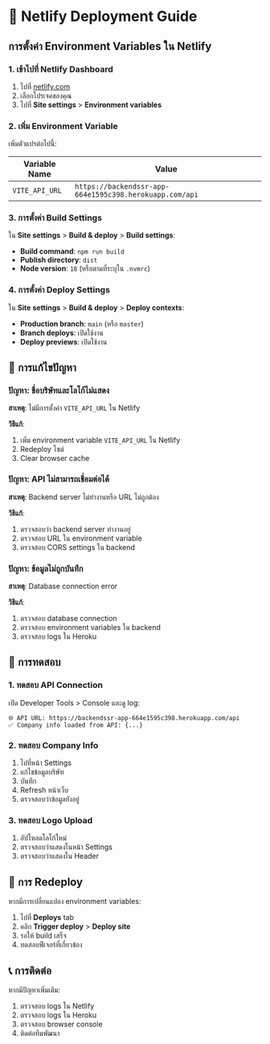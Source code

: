 # 🚀 Netlify Deployment Guide

## การตั้งค่า Environment Variables ใน Netlify

### 1. เข้าไปที่ Netlify Dashboard
1. ไปที่ [netlify.com](https://netlify.com)
2. เลือกโปรเจคของคุณ
3. ไปที่ **Site settings** > **Environment variables**

### 2. เพิ่ม Environment Variable
เพิ่มตัวแปรต่อไปนี้:

| Variable Name | Value |
|---------------|-------|
| `VITE_API_URL` | `https://backendssr-app-664e1595c398.herokuapp.com/api` |

### 3. การตั้งค่า Build Settings
ใน **Site settings** > **Build & deploy** > **Build settings**:

- **Build command**: `npm run build`
- **Publish directory**: `dist`
- **Node version**: `18` (หรือตามที่ระบุใน `.nvmrc`)

### 4. การตั้งค่า Deploy Settings
ใน **Site settings** > **Build & deploy** > **Deploy contexts**:

- **Production branch**: `main` (หรือ `master`)
- **Branch deploys**: เปิดใช้งาน
- **Deploy previews**: เปิดใช้งาน

## 🔧 การแก้ไขปัญหา

### ปัญหา: ชื่อบริษัทและโลโก้ไม่แสดง
**สาเหตุ**: ไม่มีการตั้งค่า `VITE_API_URL` ใน Netlify

**วิธีแก้**:
1. เพิ่ม environment variable `VITE_API_URL` ใน Netlify
2. Redeploy ไซต์
3. Clear browser cache

### ปัญหา: API ไม่สามารถเชื่อมต่อได้
**สาเหตุ**: Backend server ไม่ทำงานหรือ URL ไม่ถูกต้อง

**วิธีแก้**:
1. ตรวจสอบว่า backend server ทำงานอยู่
2. ตรวจสอบ URL ใน environment variable
3. ตรวจสอบ CORS settings ใน backend

### ปัญหา: ข้อมูลไม่ถูกบันทึก
**สาเหตุ**: Database connection error

**วิธีแก้**:
1. ตรวจสอบ database connection
2. ตรวจสอบ environment variables ใน backend
3. ตรวจสอบ logs ใน Heroku

## 📝 การทดสอบ

### 1. ทดสอบ API Connection
เปิด Developer Tools > Console และดู log:
```
🌐 API URL: https://backendssr-app-664e1595c398.herokuapp.com/api
✅ Company info loaded from API: {...}
```

### 2. ทดสอบ Company Info
1. ไปที่หน้า Settings
2. แก้ไขข้อมูลบริษัท
3. บันทึก
4. Refresh หน้าเว็บ
5. ตรวจสอบว่าข้อมูลยังอยู่

### 3. ทดสอบ Logo Upload
1. อัปโหลดโลโก้ใหม่
2. ตรวจสอบว่าแสดงในหน้า Settings
3. ตรวจสอบว่าแสดงใน Header

## 🔄 การ Redeploy

หากมีการเปลี่ยนแปลง environment variables:

1. ไปที่ **Deploys** tab
2. คลิก **Trigger deploy** > **Deploy site**
3. รอให้ build เสร็จ
4. ทดสอบฟีเจอร์ที่เกี่ยวข้อง

## 📞 การติดต่อ

หากมีปัญหาเพิ่มเติม:
1. ตรวจสอบ logs ใน Netlify
2. ตรวจสอบ logs ใน Heroku
3. ตรวจสอบ browser console
4. ติดต่อทีมพัฒนา 
